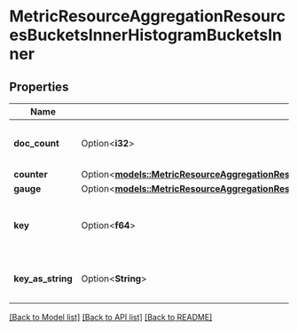 # MetricResourceAggregationResourcesBucketsInnerHistogramBucketsInner

## Properties

Name | Type | Description | Notes
------------ | ------------- | ------------- | -------------
**doc_count** | Option<**i32**> | Number of documents in the bucket | [optional]
**counter** | Option<[**models::MetricResourceAggregationResourcesBucketsInnerHistogramBucketsInnerCounter**](MetricResourceAggregation_resources_buckets_inner_histogram_buckets_inner_counter.md)> |  | [optional]
**gauge** | Option<[**models::MetricResourceAggregationResourcesBucketsInnerHistogramBucketsInnerGauge**](MetricResourceAggregation_resources_buckets_inner_histogram_buckets_inner_gauge.md)> |  | [optional]
**key** | Option<**f64**> | Histogram key (typically unix timestamp) | [optional]
**key_as_string** | Option<**String**> | Histogram key as string/date-time | [optional]

[[Back to Model list]](../README.md#documentation-for-models) [[Back to API list]](../README.md#documentation-for-api-endpoints) [[Back to README]](../README.md)


